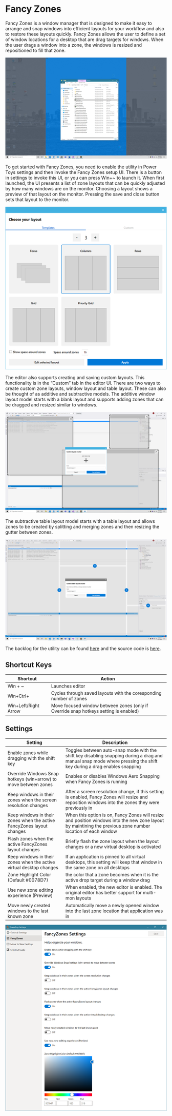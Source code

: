 # Fancy Zones
Fancy Zones is a window manager that is designed to make it easy to arrange and snap windows into efficient layouts for your workflow and also to restore these layouts quickly.  Fancy Zones allows the user to define a set of window locations for a desktop that are drag targets for windows.  When the user drags a window into a zone, the windows is resized and repositioned to fill that zone.  

![Fancy Zones](FancyZones.png)

To get started with Fancy Zones, you need to enable the utility in Power Toys settings and then invoke the Fancy Zones setup UI.  There is a button in settings to invoke this UI, or you can press Win+~ to launch it.  When first launched, the UI presents a list of zone layouts that can be quickly adjusted by how many windows are on the monitor.  Choosing a layout shows a preview of that layout on the monitor.  Pressing the save and close button sets that layout to the monitor.  

![Fancy Zones Picker](Picker.png)

The editor also supports creating and saving custom layouts.  This functionality is in the “Custom” tab in the editor UI.  There are two ways to create custom zone layouts, window layout and table layout.  These can also be thought of as additive and subtractive models.  The additive window layout model starts with a blank layout and supports adding zones that can be dragged and resized similar to windows.  

![Fancy Zones Window Editor Mode](WindowEditor.png)

The subtractive table layout model starts with a table layout and allows zones to be created by splitting and merging zones and then resizing the gutter between zones.  

![Fancy Zones Table Editor Mode](TableEditor.png)

The backlog for the utility can be found [here](https://github.com/Microsoft/PowerToys/tree/master/doc/planning/FancyZonesBacklog.md) and the source code is [here](https://github.com/Microsoft/PowerToys/tree/master/src/modules/fancyzones).

## Shortcut Keys
| Shortcut      | Action |
| ----------- | ----------- |
| Win + ~      | Launches editor       |
| Win+Ctrl+<Number>   | Cycles through saved layouts with the coresponding number of zones        |
| Win+Left/Right Arrow | Move focused window between zones (only if Override snap hotkeys setting is enabled)  |

## Settings
| Setting | Description |
| --------- | ------------- |
| Enable zones while dragging with the shift key | Toggles between auto-snap mode with the shift key disabling snapping during a drag and manual snap mode where pressing the shift key during a drag enables snapping |
| Override Windows Snap hotkeys (win+arrow) to move between zones | Enables or disables Windows Aero Snapping when Fancy Zones is running |
| Keep windows in their zones when the screen resolution changes | After a screen resolution change, if this setting is enabled, Fancy Zones will resize and reposition windows into the zones they were previously in |
| Keep windows in their zones when the active FancyZones layout changes | When this option is on, Fancy Zones will resize and position windows into the new zone layout by maintining the previous zone number location of each window |
| Flash zones when the active FancyZones layout changes | Briefly flash the zone layout when the layout changes or a new virtual desktop is activated |
| Keep windows in their zones when the active virtual desktop changes | If an application is pinned to all virtual desktops, this setting will keep that window in the same zone on all desktops |
| Zone Highlight Color (Default #0078D7) | the color that a zone becomes when it is the active drop target during a window drag 
| Use new zone editing experience (Preview) | When enabled, the new editor is enabled.  The original editor has better support for multi-mon layouts |  
| Move newly created windows to the last known zone | Automatically move a newly opened window into the last zone location that application was in |

![Fancy Zones Settings UI](FancyZonesSettings.png)

